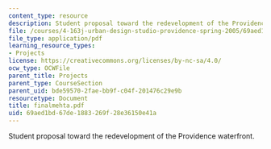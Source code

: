 ```yaml
---
content_type: resource
description: Student proposal toward the redevelopment of the Providence waterfront.
file: /courses/4-163j-urban-design-studio-providence-spring-2005/69aed1bd67de1883269f28e36150e41a_finalmehta.pdf
file_type: application/pdf
learning_resource_types:
- Projects
license: https://creativecommons.org/licenses/by-nc-sa/4.0/
ocw_type: OCWFile
parent_title: Projects
parent_type: CourseSection
parent_uid: bde59570-2fae-bb9f-c04f-201476c29e9b
resourcetype: Document
title: finalmehta.pdf
uid: 69aed1bd-67de-1883-269f-28e36150e41a
---
```

Student proposal toward the redevelopment of the Providence waterfront.